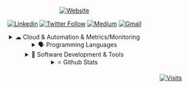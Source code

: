 <div align="center">


[![Website](https://img.shields.io/badge/website-000000?style=for-the-badge&logo=About.me&logoColor=white)](https://hhaluk.me)

[![Linkedin](https://img.shields.io/badge/LinkedIn-0077B5?style=for-the-badge&logo=linkedin&logoColor=white)](https://www.linkedin.com/in/huseyinnurbaki)
[![Twitter Follow](https://img.shields.io/badge/Twitter-1DA1F2?style=for-the-badge&logo=twitter&logoColor=white)](https://twitter.com/intent/follow?screen_name=morothepriest)
[![Medium](https://img.shields.io/badge/Medium-12100E?style=for-the-badge&logo=medium&logoColor=white)](https://huseyinnurbaki.medium.com)
[![Gmail](https://img.shields.io/badge/Gmail-D14836?style=for-the-badge&logo=gmail&logoColor=white)](mailto:huseyinnurbaki@gmail.com)


<!---
### Checkout my latest Medium Stories ⬇️
#### [Containerize Go + SQLite with Docker](https://huseyinnurbaki.medium.com/containerize-go-sqlite-with-docker-6d7fbecd14f0)
#### [Part 1-2-3-4: NestJS Containerization & Kubernetes Deployment Series](https://huseyinnurbaki.medium.com/nestjs-kubernetes-deployment-part-1-containerization-1e06b054b875)
#### [Git Tips](https://medium.com/@huseyinnurbaki/tips-on-git-4f221d613468)
#### [Sobriquets of Repulsive Software Engineers](https://medium.com/@huseyinnurbaki/sobriquets-of-repulsive-software-engineers-e62c82d2d10b)

-->

  
  <details>
  <summary> ☁ Cloud & Automation & Metrics/Monitoring </summary>

![Azure](https://img.shields.io/badge/microsoft%20azure-0089D6?style=for-the-badge&logo=microsoft-azure&logoColor=white)
![AWS](https://img.shields.io/badge/Amazon_AWS-FF9900?style=for-the-badge&logo=amazonaws&logoColor=white)
![CircleCI](https://img.shields.io/badge/circleci-343434?style=for-the-badge&logo=circleci&logoColor=white)
![DO](https://img.shields.io/badge/Digital_Ocean-0080FF?style=for-the-badge&logo=DigitalOcean&logoColor=white)
![GA](https://img.shields.io/badge/GitHub_Actions-2088FF?style=for-the-badge&logo=github-actions&logoColor=white)

![Jenkins](https://img.shields.io/badge/Jenkins-D24939?style=for-the-badge&logo=Jenkins&logoColor=white)
![Gitlab](https://img.shields.io/badge/GitLab-330F63?style=for-the-badge&logo=gitlab&logoColor=white)
![Azure](https://img.shields.io/badge/Azure_DevOps-0078D7?style=for-the-badge&logo=azure-devops&logoColor=white)
![Ansible](https://img.shields.io/badge/Ansible-000000?style=for-the-badge&logo=ansible&logoColor=white)

![Grafana](https://img.shields.io/badge/Grafana-F2F4F9?style=for-the-badge&logo=grafana&logoColor=orange&labelColor=F2F4F9)
![Kibana](https://img.shields.io/badge/Kibana-005571?style=for-the-badge&logo=Kibana&logoColor=white)
![Prometheus](https://img.shields.io/badge/Prometheus-000000?style=for-the-badge&logo=prometheus&labelColor=000000)

![K8S](https://img.shields.io/badge/kubernetes-326ce5.svg?&style=for-the-badge&logo=kubernetes&logoColor=white)
![Docker](https://img.shields.io/badge/Docker-2CA5E0?style=for-the-badge&logo=docker&logoColor=white)
![Nginx](https://img.shields.io/badge/Nginx-009639?style=for-the-badge&logo=nginx&logoColor=white)

</details>

  <details>
  <summary> 🗣️ Programming Languages </summary>


![JS](https://img.shields.io/badge/JavaScript-323330?style=for-the-badge&logo=javascript&logoColor=F7DF1E)
![TS](https://img.shields.io/badge/TypeScript-007ACC?style=for-the-badge&logo=typescript&logoColor=white)
![Go](https://img.shields.io/badge/Go-00ADD8?style=for-the-badge&logo=go&logoColor=white)
![Java](https://img.shields.io/badge/Java-ED8B00?style=for-the-badge&logo=java&logoColor=white)

</details>
  
  
 <details>
  <summary> 🚀 Software Development & Tools </summary>

  
![nestjs](https://img.shields.io/badge/nestjs-E0234E?style=for-the-badge&logo=nestjs&logoColor=white)
![nodejs](https://img.shields.io/badge/Node.js-339933?style=for-the-badge&logo=nodedotjs&logoColor=white)
![express](https://img.shields.io/badge/Express.js-000000?style=for-the-badge&logo=express&logoColor=white)
![spring](https://img.shields.io/badge/Spring-6DB33F?style=for-the-badge&logo=spring&logoColor=white)

![rn](https://img.shields.io/badge/React_Native-20232A?style=for-the-badge&logo=react&logoColor=61DAFB)
![react](https://img.shields.io/badge/React-20232A?style=for-the-badge&logo=react&logoColor=61DAFB)
![redux](https://img.shields.io/badge/Redux%20saga-86D46B?style=for-the-badge&logo=redux%20saga&logoColor=999999)
![jest](https://img.shields.io/badge/Jest-C21325?style=for-the-badge&logo=jest&logoColor=white)
![apollo](https://img.shields.io/badge/Apollo%20GraphQL-311C87?&style=for-the-badge&logo=Apollo%20GraphQL&logoColor=white)
![gatsby](https://img.shields.io/badge/Gatsby-663399?style=for-the-badge&logo=gatsby&logoColor=white)
![strapi](https://img.shields.io/badge/strapi-2e7eea?style=for-the-badge&logo=strapi&logoColor=white)

![redis](https://img.shields.io/badge/redis-CC0000.svg?&style=for-the-badge&logo=redis&logoColor=white)
![kafka](https://img.shields.io/badge/Apache_Kafka-231F20?style=for-the-badge&logo=apache-kafka&logoColor=white)
![es](https://img.shields.io/badge/Elastic_Search-005571?style=for-the-badge&logo=elasticsearch&logoColor=white)
![mongo](https://img.shields.io/badge/MongoDB-4EA94B?style=for-the-badge&logo=mongodb&logoColor=white)
![pg](https://img.shields.io/badge/PostgreSQL-316192?style=for-the-badge&logo=postgresql&logoColor=white)
![sqlite](https://img.shields.io/badge/SQLite-07405E?style=for-the-badge&logo=sqlite&logoColor=white)

![swg](https://img.shields.io/badge/Swagger-85EA2D?style=for-the-badge&logo=Swagger&logoColor=white)
![insomnia](https://img.shields.io/badge/Insomnia-5849be?style=for-the-badge&logo=Insomnia&logoColor=white)
![vsc](https://img.shields.io/badge/Visual_Studio_Code-0078D4?style=for-the-badge&logo=visual%20studio%20code&logoColor=white)
![lighthouse](https://img.shields.io/badge/Lighthouse-F44B21?style=for-the-badge&logo=Lighthouse&logoColor=white)
![brave](https://img.shields.io/badge/Brave-FF1B2D?style=for-the-badge&logo=Brave&logoColor=white)

</details>
  
 <details>
  <summary> ⭐ Github Stats </summary>

  ![Huseyinnurbaki's GitHub stats](https://github-readme-stats.vercel.app/api?username=Huseyinnurbaki&theme=highcontrast&show_icons=true)


</details>

</div>
<div align="right">

[![Visits](https://komarev.com/ghpvc/?username=Huseyinnurbaki&logo=GitHub&label=visits&color=red&logoColor=white&style=flat-square)](https://github.com/Huseyinnurbaki)

</div>

